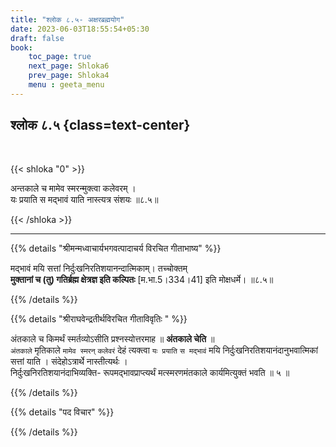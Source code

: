 ```yaml
---
title: "श्लोक ८.५- अक्षरब्रह्मयोग"
date: 2023-06-03T18:55:54+05:30
draft: false
book:
    toc_page: true
    next_page: Shloka6
    prev_page: Shloka4
    menu : geeta_menu
---
```




## श्लोक ८.५ {class=text-center}

<br/>

{{< shloka  "0"  >}}

अन्तकाले च मामेव स्मरन्मुक्त्वा कलेवरम् ।  
यः प्रयाति स मद्भावं याति नास्त्यत्र संशयः ॥८.५॥

{{< /shloka >}}

---


{{% details "श्रीमन्मध्वाचार्यभगवत्पादाचर्य विरचित  गीताभाष्य" %}}

मद्भावं मयि सत्तां निर्दुःखनिरतिशयानन्दात्मिकाम्। तच्चोक्तम्   
**मुक्तानां च (तु) गतिर्ब्रह्म क्षेत्रज्ञ इति कल्पितः** [म.भा.5।334।41] 
इति मोक्षधर्मे। ॥८.५॥

{{% /details %}}


{{% details "श्रीराघवेन्द्रतीर्थविरचित गीताविवृतिः " %}}

अंतकाले च किमर्थं स्मर्तव्योऽसीति प्रश्नस्योत्तरमाह ॥ **अंतकाले चेति** ॥  
`अंतकाले` मृतिकाले `मामेव स्मरन्` `कलेवरं` देहं त्यक्त्वा `यः प्रयाति` 
`स मद्भावं` मयि निर्दुःखनिरतिशयानंदानुभवात्मिकां सत्तां याति । संदेहोऽत्रार्थे
नास्तीत्यर्थः ।  
निर्दुःखनिरतिशयानंदाभिव्यक्ति- रूपमद्भावप्राप्त्यर्थं
मत्स्मरणमंतकाले कार्यमित्युक्तं भवति ॥ ५ ॥

{{% /details %}}



{{% details "पद विचार" %}}


{{% /details %}}
